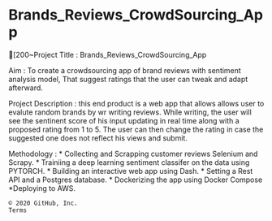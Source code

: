 # Brands_Reviews_CrowdSourcing_App

[200~Project Title : Brands_Reviews_CrowdSourcing_App

Aim : To create a crowdsourcing app of brand reviews with 
      sentiment analysis model, That suggest ratings that
      the user can  tweak and adapt afterward.

Project Description : this end product is a web app that allows
                      allows user to evalute random brands by wr		      writing reviews. While writing, the user 
		      will see the sentinent score of his input
		      updating in real time along with a 
		      proposed rating from 1 to 5. The user can 		      then change the rating in case the 
		      suggested one does not reflect his views
                      and submit.

Methodology   :
		* Collecting and Scrapping customer reviews 
		Selenium and Scrapy.
		* Trainiing a deep learning sentiment classifer
		on the data using PYTORCH.
		* Building an interactive web app using Dash.
		* Setting a Rest API and a Postgres database.
		* Dockerizing the app using Docker Compose
		*Deploying to AWS.
		
		

    © 2020 GitHub, Inc.
    Terms

